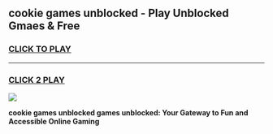 
## cookie games unblocked - Play Unblocked Gmaes & Free
<h3>
<a href="https://premium.freeplayer.one?title=cookie_games_unblocked&ref=19F">CLICK TO PLAY</a></h3>
<hr>

<h3>
<a href="https://premium.freeplayer.one?title=cookie_games_unblocked&ref=19F">CLICK 2 PLAY</a>
  
</h3>

<a href="https://premium.freeplayer.one?title=cookie_games_unblocked&ref=19F/"><img src="https://clearcache.store/games.png"></a>


**cookie games unblocked games unblocked: Your Gateway to Fun and Accessible Online Gaming**
